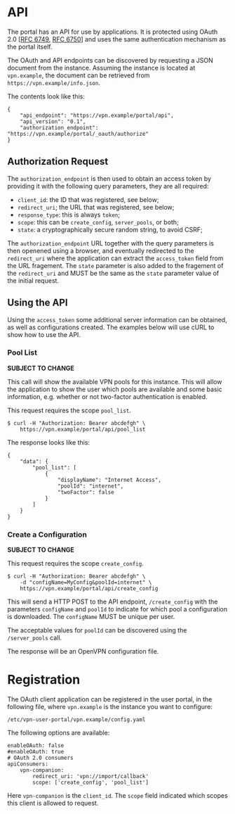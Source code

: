 # API

The portal has an API for use by applications. It is protected using OAuth 2.0
[[RFC 6749](https://tools.ietf.org/html/rfc6749), 
[RFC 6750](https://tools.ietf.org/html/rfc6749)] and uses the same 
authentication mechanism as the portal itself.

The OAuth and API endpoints can be discovered by requesting a JSON document
from the instance. Assuming the instance is located at `vpn.example`, the 
document can be retrieved from `https://vpn.example/info.json`. 

The contents look like this:

    {
        "api_endpoint": "https://vpn.example/portal/api",
        "api_version": "0.1",
        "authorization_endpoint": "https://vpn.example/portal/_oauth/authorize"
    }

## Authorization Request 

The `authorization_endpoint` is then used to obtain an access token by 
providing it with the following query parameters, they are all required:

* `client_id`: the ID that was registered, see below;
* `redirect_uri`; the URL that was registered, see below;
* `response_type`: this is always `token`;
* `scope`: this can be `create_config`, `server_pools`, or both;
* `state`: a cryptographically secure random string, to avoid CSRF;

The `authorization_endpoint` URL together with the query parameters is then 
openened using a browser, and eventually redirected to the `redirect_uri` where
the application can extract the `access_token` field from the URL fragement. 
The `state` parameter is also added to the fragement of the `redirect_uri` and 
MUST be the same as the `state` parameter value of the initial request.

## Using the API

Using the `access_token` some additional server information can be obtained, 
as well as configurations created. The examples below will use cURL to show 
how to use the API.

### Pool List

**SUBJECT TO CHANGE**

This call will show the available VPN pools for this instance. This will allow
the application to show the user which pools are available and some basic 
information, e.g. whether or not two-factor authentication is enabled.

This request requires the scope `pool_list`.

    $ curl -H "Authorization: Bearer abcdefgh" \
        https://vpn.example/portal/api/pool_list

The response looks like this:

    {
        "data": {
            "pool_list": [
                {
                    "displayName": "Internet Access",
                    "poolId": "internet",
                    "twoFactor": false
                }
            ]
        }
    }

### Create a Configuration

**SUBJECT TO CHANGE**

This request requires the scope `create_config`.

    $ curl -H "Authorization: Bearer abcdefgh" \
        -d "configName=MyConfig&poolId=internet" \
        https://vpn.example/portal/api/create_config

This will send a HTTP POST to the API endpoint, `/create_config` with the 
parameters `configName` and `poolId` to indicate for which pool a configuration
is downloaded. The `configName` MUST be unique per user.

The acceptable values for `poolId` can be discovered using the `/server_pools` 
call.

The response will be an OpenVPN configuration file.

# Registration

The OAuth client application can be registered in the user portal, in the 
following file, where `vpn.example` is the instance you want to configure:

    /etc/vpn-user-portal/vpn.example/config.yaml

The following options are available:

    enableOAuth: false
    #enableOAuth: true
    # OAuth 2.0 consumers
    apiConsumers:
        vpn-companion:
            redirect_uri: 'vpn://import/callback'
            scope: ['create_config', 'pool_list']

Here `vpn-companion` is the `client_id`. The `scope` field indicated which 
scopes this client is allowed to request.
